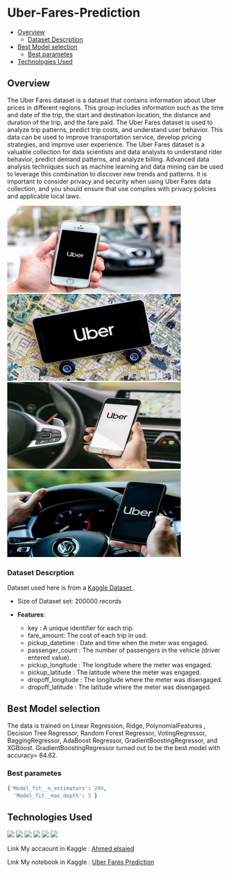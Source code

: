 # Uber-Fares-Prediction
          
  - [Overview](#overview)
    - [Dataset Descrption](#dataset-descrption)
  - [Best Model selection](#best-model-selection)
    - [Best parametes](#best-parametes)
  - [Technologies Used](#technologies-used)


## Overview
The Uber Fares dataset is a dataset that contains information about Uber prices in different regions. This group includes information such as the time and date of the trip, the start and destination location, the distance and duration of the trip, and the fare paid.
The Uber Fares dataset is used to analyze trip patterns, predict trip costs, and understand user behavior. This data can be used to improve transportation service, develop pricing strategies, and improve user experience.
The Uber Fares dataset is a valuable collection for data scientists and data analysts to understand rider behavior, predict demand patterns, and analyze billing. Advanced data analysis techniques such as machine learning and data mining can be used to leverage this combination to discover new trends and patterns.
It is important to consider privacy and security when using Uber Fares data collection, and you should ensure that use complies with privacy policies and applicable local laws.

<img src = "https://github.com/ahmedsaeed620/CodeClauseInternship_Uber-Fares-Prediction/blob/main/Images/TAL-uber-screen-car-UBERHOLIDAY1122-50314d4bd42e4316bec881419eab2d3d.jpg" width = 400 height = 200/> <img src = "https://github.com/ahmedsaeed620/CodeClauseInternship_Uber-Fares-Prediction/blob/main/Images/download.jpg" width = 400 height = 200/>
<img src = "https://github.com/ahmedsaeed620/CodeClauseInternship_Uber-Fares-Prediction/blob/main/Images/uber.webp" width = 400 height = 200/> <img src = "https://github.com/ahmedsaeed620/CodeClauseInternship_Uber-Fares-Prediction/blob/main/Images/Uber-driver-holds-smartphone-in-car.webp" width = 400 height = 200/>

### Dataset Descrption

Dataset used here is from a [Kaggle Dataset ](https://www.kaggle.com/datasets/yasserh/uber-fares-dataset). 

* Size of Dataset set: 200000 records
  
* **Features**: 
  - key : A unique identifier for each trip. 
  - fare_amount: The cost of each trip in usd. 
  - pickup_datetime : Date and time when the meter was engaged. 
  - passenger_count : The number of passengers in the vehicle (driver entered value). 
  - pickup_longitude : The longitude where the meter was engaged. 
  - pickup_latitude : The latitude where the meter was engaged. 
  - dropoff_longitude : The longitude where the meter was disengaged. 
  - dropoff_latitude : The latitude where the meter was disengaged. 
  
## Best Model selection

The data is trained on Linear Regression, Ridge, PolynomialFeatures , Decision Tree Regressor, Random Forest Regressor, VotingRegressor, BaggingRegressor, AdaBoost Regressor, GradientBoostingRegressor, and XGBoost. GradientBoostingRegressor turned out to be the best model with accuracy= 84.62.


### Best parametes

``` python
{'Model_fit__n_estimators': 200,
  'Model_fit__max_depth': 5 }
```

## Technologies Used

[![](https://img.shields.io/badge/Python-FFD43B?style=for-the-badge&logo=python&logoColor=darkgreen)](https://www.python.org)
[![](https://img.shields.io/badge/scikit_learn-F7931E?style=for-the-badge&logo=scikit-learn&logoColor=white)](https://scikit-learn.org/stable/)
[![](https://img.shields.io/badge/Numpy-777BB4?style=for-the-badge&logo=numpy&logoColor=white)](https://numpy.org) 
[![](https://img.shields.io/badge/Pandas-2C2D72?style=for-the-badge&logo=pandas&logoColor=white)](https://pandas.pydata.org)
[![](https://img.shields.io/badge/Plotly-239120?style=for-the-badge&logo=plotly&logoColor=white)](https://plotly.com) 
[![](https://img.shields.io/badge/conda-342B029.svg?&style=for-the-badge&logo=anaconda&logoColor=white)](https://www.anaconda.com)


Link My accaount in Kaggle : [Ahmed elsaied](https://www.kaggle.com/ahmedsaied3122)

Link My notebook in Kaggle : [Uber Fares Prediction](https://www.kaggle.com/code/ahmedsaied3122/uber-fares-prediction/notebook)







